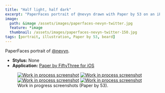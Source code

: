 ```yaml
---
title: "Half light, half dark"
excerpt: "PaperFaces portrait of @nevyn drawn with Paper by 53 on an iPad."
image: 
  path: &image /assets/images/paperfaces-nevyn-twitter.jpg 
  feature: *image
  thumbnail: /assets/images/paperfaces-nevyn-twitter-150.jpg
tags: [portrait, illustration, Paper by 53, beard]
---
```


PaperFaces portrait of <a href="http://twitter.com/nevyn">@nevyn</a>.

* **Stylus:** None
* **Application:** [Paper by FiftyThree for iOS](http://www.fiftythree.com/paper)

<figure class="half">
	<a href="/assets/images/paperfaces-nevyn-process-1-lg.jpg"><img src="/assets/images/paperfaces-nevyn-process-1-600.jpg" alt="Work in process screenshot"></a>
	<a href="/assets/images/paperfaces-nevyn-process-2-lg.jpg"><img src="/assets/images/paperfaces-nevyn-process-2-600.jpg" alt="Work in process screenshot"></a>
	<a href="/assets/images/paperfaces-nevyn-process-3-lg.jpg"><img src="/assets/images/paperfaces-nevyn-process-3-600.jpg" alt="Work in process screenshot"></a>
	<a href="/assets/images/paperfaces-nevyn-process-4-lg.jpg"><img src="/assets/images/paperfaces-nevyn-process-4-600.jpg" alt="Work in process screenshot"></a>
	<figcaption>Work in progress screenshots (Paper by 53).</figcaption>
</figure>
